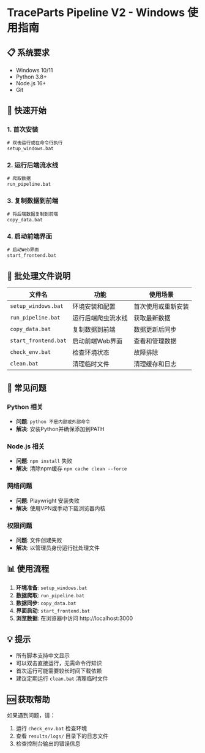 # TraceParts Pipeline V2 - Windows 使用指南

## 📋 系统要求

- Windows 10/11
- Python 3.8+
- Node.js 16+
- Git

## 🚀 快速开始

### 1. 首次安装
```cmd
# 双击运行或在命令行执行
setup_windows.bat
```

### 2. 运行后端流水线
```cmd
# 爬取数据
run_pipeline.bat
```

### 3. 复制数据到前端
```cmd
# 将后端数据复制到前端
copy_data.bat
```

### 4. 启动前端界面
```cmd
# 启动Web界面
start_frontend.bat
```

## 📁 批处理文件说明

| 文件名 | 功能 | 使用场景 |
|--------|------|----------|
| `setup_windows.bat` | 环境安装和配置 | 首次使用或重新安装 |
| `run_pipeline.bat` | 运行后端爬虫流水线 | 获取最新数据 |
| `copy_data.bat` | 复制数据到前端 | 数据更新后同步 |
| `start_frontend.bat` | 启动前端Web界面 | 查看和管理数据 |
| `check_env.bat` | 检查环境状态 | 故障排除 |
| `clean.bat` | 清理临时文件 | 清理缓存和日志 |

## 🔧 常见问题

### Python 相关
- **问题**: `python 不是内部或外部命令`
- **解决**: 安装Python并确保添加到PATH

### Node.js 相关
- **问题**: `npm install` 失败
- **解决**: 清除npm缓存 `npm cache clean --force`

### 网络问题
- **问题**: Playwright 安装失败
- **解决**: 使用VPN或手动下载浏览器内核

### 权限问题
- **问题**: 文件创建失败
- **解决**: 以管理员身份运行批处理文件

## 📊 使用流程

1. **环境准备**: `setup_windows.bat`
2. **数据爬取**: `run_pipeline.bat`
3. **数据同步**: `copy_data.bat`
4. **界面启动**: `start_frontend.bat`
5. **浏览数据**: 在浏览器中访问 http://localhost:3000

## 💡 提示

- 所有脚本支持中文显示
- 可以双击直接运行，无需命令行知识
- 首次运行可能需要较长时间下载依赖
- 建议定期运行 `clean.bat` 清理临时文件

## 🆘 获取帮助

如果遇到问题，请：
1. 运行 `check_env.bat` 检查环境
2. 查看 `results/logs/` 目录下的日志文件
3. 检查控制台输出的错误信息
